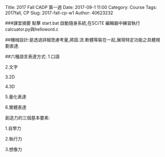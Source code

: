 Title: 2017 Fall CADP 第一週
Date: 2017-09-1 11:00
Category: Course
Tags: 2017fall, CP
Slug: 2017-fall-cp-w1
Author: 40623232

###課堂摘要
點擊 start.bat 啟動隨身系統,在SCiTE 編輯器中練習執行calcuator.py與helloword.c

<!-- PELICAN_END_SUMMARY -->
##機械設計:是透過詳細思慮考量,將固.流.軟體等裝在一起,展現特定功能之具體規劃表達.

##六種語言表達方式:
1.口語

2.文字

3.2D

4.3D

5.量化表達

6.實體表達

創造力的三個基本要素:

1.自學力

2.執行力

3.想像力

